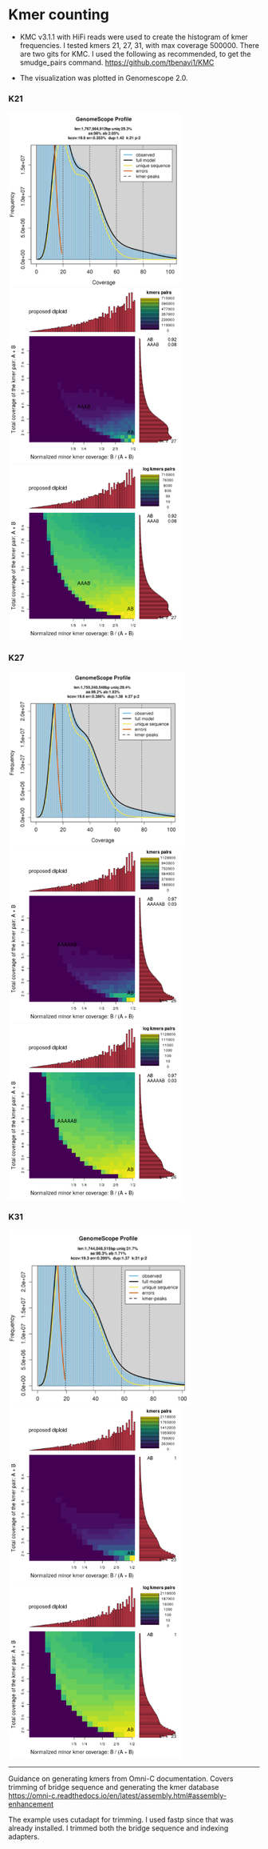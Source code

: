 # Kmer counting

* KMC v3.1.1 with HiFi reads were used to create the histogram of kmer frequencies.  I tested kmers 21, 27, 31, with max coverage 500000.  There are two gits for KMC.  I used the following as recommended, to get the smudge_pairs command. https://github.com/tbenavi1/KMC 

* The visualization was plotted in Genomescope 2.0.

### K21
<img src="https://github.com/slmcevoy/gaviota-tarplant/blob/main/genome-size/kmer-distribution/genomescope/genomescopeGVTPk21.png" height="350"> <img src="https://github.com/slmcevoy/gaviota-tarplant/blob/main/genome-size/kmer-distribution/smudgeplot/smudgeplot_smudgeplot_k21_L20_500000.png" height="350"> <img src="https://github.com/slmcevoy/gaviota-tarplant/blob/main/genome-size/kmer-distribution/smudgeplot/smudgeplot_smudgeplot_k21_L20_500000_log10.png" height="350">

### K27
<img src="https://github.com/slmcevoy/gaviota-tarplant/blob/main/genome-size/kmer-distribution/genomescope/genomescopeGVTPk27.png" height="350"> <img src="https://github.com/slmcevoy/gaviota-tarplant/blob/main/genome-size/kmer-distribution/smudgeplot/smudgeplot_smudgeplot_k27_L20_500000.png" height="350"> <img src="https://github.com/slmcevoy/gaviota-tarplant/blob/main/genome-size/kmer-distribution/smudgeplot/smudgeplot_smudgeplot_k27_L20_500000_log10.png" height="350">

### K31
<img src="https://github.com/slmcevoy/gaviota-tarplant/blob/main/genome-size/kmer-distribution/genomescope/genomescopeGVTPk31.png" height="350"> <img src="https://github.com/slmcevoy/gaviota-tarplant/blob/main/genome-size/kmer-distribution/smudgeplot/smudgeplot_smudgeplot_k31_L19_500000.png" height="350"> <img src="https://github.com/slmcevoy/gaviota-tarplant/blob/main/genome-size/kmer-distribution/smudgeplot/smudgeplot_smudgeplot_k31_L19_500000_log10.png" height="350">

---

Guidance on generating kmers from Omni-C documentation. Covers trimming of bridge sequence and generating the kmer database
https://omni-c.readthedocs.io/en/latest/assembly.html#assembly-enhancement

The example uses cutadapt for trimming.  I used fastp since that was already installed.  I trimmed both the bridge sequence and indexing adapters.

